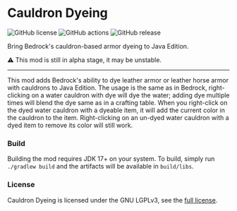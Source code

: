 # Cauldron Dyeing
![GitHub license](https://img.shields.io/github/license/tibinonest/cauldron-dyeing)
![GitHub actions](https://img.shields.io/github/workflow/status/tibinonest/cauldron-dyeing/gradle-ci)
![GitHub release](https://img.shields.io/github/v/release/tibinonest/cauldron-dyeing?display_name=tag&include_prereleases&sort=semver)

Bring Bedrock's cauldron-based armor dyeing to Java Edition.

:warning: This mod is still in alpha stage, it may be unstable.

---

This mod adds Bedrock's ability to dye leather armor or leather horse armor with cauldrons to Java Edition.
The usage is the same as in Bedrock, right-clicking on a water cauldron with dye will dye the water; adding dye multiple times will blend the dye same as in a crafting table.
When you right-click on the dyed water cauldron with a dyeable item, it will add the current color in the cauldron to the item.
Right-clicking on an un-dyed water cauldron with a dyed item to remove its color will still work.

### Build
Building the mod requires JDK 17+ on your system. To build, simply run `./gradlew build` and the artifacts will be available in `build/libs`.

### License
Cauldron Dyeing is licensed under the GNU LGPLv3, see the [full license](https://github.com/TibiNonEst/cauldron-dyeing/blob/main/LICENSE).
